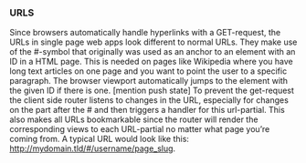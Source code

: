 ### URLS
Since browsers automatically handle hyperlinks with a GET-request, the URLs in single page web apps look different to normal URLs. They make use of the #-symbol that originally was used as an anchor to an element with an ID in a HTML page. This is needed on pages like Wikipedia where you have long text articles on one page and you want to point the user to a specific paragraph. The browser viewport automatically jumps to the element with the given ID if there is one. [mention push state]
To prevent the get-request the client side router listens to changes in the URL, especially for changes on the part after the # and then triggers a handler for this url-partial. This also makes all URLs bookmarkable since the router will render the corresponding views to each URL-partial no matter what page you’re coming from.
A typical URL would look like this: http://mydomain.tld/#/username/page_slug.